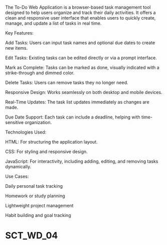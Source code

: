 The To-Do Web Application is a browser-based task management tool designed to help users organize and track their daily activities. It offers a clean and responsive user interface that enables users to quickly create, manage, and update a list of tasks in real time.

Key Features:

Add Tasks: Users can input task names and optional due dates to create new items.

Edit Tasks: Existing tasks can be edited directly or via a prompt interface.

Mark as Complete: Tasks can be marked as done, visually indicated with a strike-through and dimmed color.

Delete Tasks: Users can remove tasks they no longer need.

Responsive Design: Works seamlessly on both desktop and mobile devices.

Real-Time Updates: The task list updates immediately as changes are made.

Due Date Support: Each task can include a deadline, helping with time-sensitive organization.

Technologies Used:

HTML: For structuring the application layout.

CSS: For styling and responsive design.

JavaScript: For interactivity, including adding, editing, and removing tasks dynamically.

Use Cases:

Daily personal task tracking

Homework or study planning

Lightweight project management

Habit building and goal tracking

# SCT_WD_04
